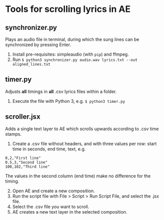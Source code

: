 # Tools for scrolling lyrics in AE

## synchronizer.py

Plays an audio file in terminal, during which the sung lines can be synchronized by pressing Enter.

1. Install pre-requisites: simpleaudio (with `pip`) and ffmpeg.
2. Run `$ python3 synchronizer.py audio.wav lyrics.txt --out aligned_lines.txt`

## timer.py

Adjusts **all** timings in **all** .csv lyrics files within a folder. 

1. Execute the file with Python 3, e.g. `$ python3 timer.py`

## scroller.jsx

Adds a single text layer to AE which scrolls upwards according to .csv time stamps.

1. Create a .csv file without headers, and with three values per row: start time in seconds, end time, text, e.g.

```
0,2,"First line"
0.5,3,"Second line"
100,102,"Third line"
```

The values in the second column (end time) make no difference for the timing.

2. Open AE and create a new composition.
3. Run the script file with File > Script > Run Script File, and select the .jsx file.
4. Select the .csv file you want to scroll.
5. AE creates a new text layer in the selected composition.

